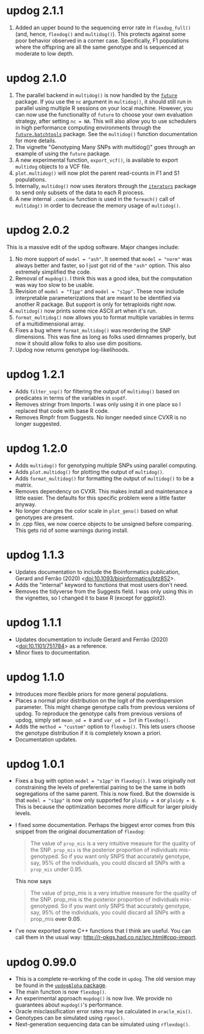 # updog 2.1.1

1. Added an upper bound to the sequencing error rate in `flexdog_full()` (and, hence, `flexdog()` and `multidog()`). This protects against some poor behavior observed in a corner case. Specifically, F1 populations where the offspring are all the same genotype and is sequenced at moderate to low depth.

# updog 2.1.0

1. The parallel backend in `multidog()` is now handled by the [`future`](https://cran.r-project.org/package=future) package. If you use the `nc` argument in `multidog()`, it should still run in parallel using multiple R sessions on your local machine. However, you can now use the functionality of `future` to choose your own evaluation strategy, after setting `nc = NA`. This will also allow you to use schedulers in high performance computing environments through the [`future.batchtools`](https://cran.r-project.org/package=future.batchtools) package. See the `multidog()` function documentation for more details.
2. The vignette "Genotyping Many SNPs with multidog()" goes through an example of using the `future` package.
3. A new experimental function, `export_vcf()`, is available to export `multidog` objects to a VCF file.
4. `plot.multidog()` will now plot the parent read-counts in F1 and S1 populations.
5. Internally, `multidog()` now uses iterators through the [`iterators`](https://cran.r-project.org/package=iterators) package to send only subsets of the data to each R process.
6. A new internal `.combine` function is used in the `foreach()` call of `multidog()` in order to decrease the memory usage of `multidog()`.

# updog 2.0.2

This is a massive edit of the updog software. Major changes include:

1. No more support of `model = "ash"`. It seemed that `model = "norm"`
   was always better and faster, so I just got rid of the `"ash"` option.
   This also extremely simplified the code.
2. Removal of `mupdog()`. I think this was a good idea, but the 
   computation was way too slow to be usable.
3. Revision of `model = "f1pp"` and `model = "s1pp"`. These now include
   interpretable parameterizations that are meant to be identified
   via another R package. But support is only for tetraploids right now.
4. `multidog()` now prints some nice ASCII art when it's run.
5. `format_multidog()` now allows you to format multiple variables in terms of a multidimensional array.
6. Fixes a bug where `format_multidog()` was reordering the SNP dimensions. This was fine as long as folks used dimnames properly, but now it should allow folks to also use dim positions.
7. Updog now returns genotype log-likelihoods.


# updog 1.2.1

- Adds `filter_snp()` for filtering the output of `multidog()` based
  on predicates in terms of the variables in `snpdf`.
- Removes stringr from Imports. I was only using it in one place so I
  replaced that code with base R code.
- Removes Rmpfr from Suggests. No longer needed since CVXR is no longer
  suggested.

# updog 1.2.0

- Adds `multidog()` for genotyping multiple SNPs using parallel computing.
- Adds `plot.multidog()` for plotting the output of `multidog()`.
- Adds `format_multidog()` for formatting the output of `multidog()` to be
  a matrix.
- Removes dependency on CVXR. This makes install and maintenance a little easier. 
  The defaults for this specific problem were a little faster anyway.
- No longer changes the color scale in `plot_geno()` based on what 
  genotypes are present.
- In .cpp files, we now coerce objects to be unsigned before comparing. This
  gets rid of some warnings during install.

# updog 1.1.3

- Updates documentation to include the Bioinformatics publication,
  Gerard and Ferrão (2020) 
  \<[doi:10.1093/bioinformatics/btz852](https://doi.org/10.1093/bioinformatics/btz852)\>.
- Adds the "internal" keyword to functions that most users don't need.
- Removes the tidyverse from the Suggests field. I was only using this in 
  the vignettes, so I changed it to base R (except for ggplot2).

# updog 1.1.1

- Updates documentation to include Gerard and Ferrão (2020) 
  \<[doi:10.1101/751784](https://doi.org/10.1101/751784)\>
  as a reference.
- Minor fixes to documentation.

# updog 1.1.0

- Introduces more flexible priors for more general populations.
- Places a normal prior distribution on the logit of the
  overdispersion parameter. This might change genotype calls from
  previous versions of updog. To reproduce the genotype calls from
  previous versions of updog, simply set `mean_od = 0` and `var_od =
  Inf` in `flexdog()`.
- Adds the `method = "custom"` option to `flexdog()`. This lets users
  choose the genotype distribution if it is completely known a priori.
- Documentation updates.

# updog 1.0.1

- Fixes a bug with option `model = "s1pp"` in `flexdog()`. I was
  originally not constraining the levels of preferential pairing to be
  the same in both segregations of the same parent. This is now
  fixed. But the downside is that `model = "s1pp"` is now only
  supported for `ploidy = 4` or `ploidy = 6`. This is because the
  optimization becomes more difficult for larger ploidy levels.
- I fixed some documentation. Perhaps the biggest error comes from
  this snippet from the original documentation of `flexdog`:

    > The value of `prop_mis` is a very intuitive measure for the
    > quality of the SNP. `prop_mis` is the posterior proportion of
    > individuals mis-genotyped. So if you want only SNPS that
    > accurately genotype, say, 95% of the individuals, you could
    > discard all SNPs with a `prop_mis` under 0.95.

    This now says

    > The value of prop_mis is a very intuitive measure for the
    > quality of the SNP. prop_mis is the posterior proportion of
    > individuals mis-genotyped. So if you want only SNPS that
    > accurately genotype, say, 95% of the individuals, you could
    > discard all SNPs with a prop_mis **over 0.05**.
- I've now exported some C++ functions that I think are useful. You
  can call them in the usual way:
  <http://r-pkgs.had.co.nz/src.html#cpp-import>.


# updog 0.99.0

- This is a complete re-working of the code in `updog`. The old
  version may be found in the [`updogAlpha`
  package](https://github.com/dcgerard/updogAlpha).
- The main function is now `flexdog()`.
- An experimental approach `mupdog()` is now live. We provide no
  guarantees about `mupdog()`'s performance.
- Oracle misclassification error rates may be calculated in
  `oracle_mis()`.
- Genotypes can be simulated using `rgeno()`.
- Next-generation sequencing data can be simulated using `rflexdog()`.
